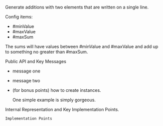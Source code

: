 Generate additions with two elements that are written on a single line.

Config items:

- #minValue
- #maxValue
- #maxSum

The sums will have values between #minValue and #maxValue and add up to something no greater than #maxSum.



Public API and Key Messages

- message one   
- message two 
- (for bonus points) how to create instances.

   One simple example is simply gorgeous.
 
Internal Representation and Key Implementation Points.


    Implementation Points